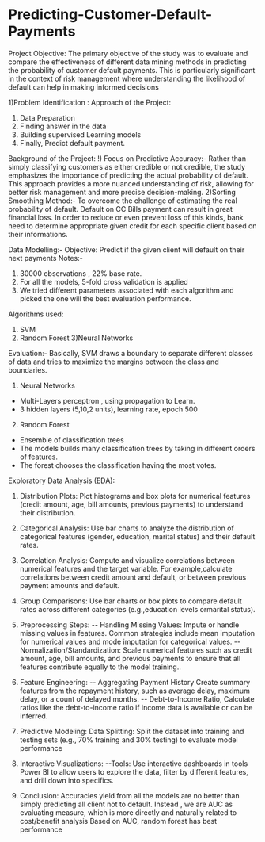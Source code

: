 # Predicting-Customer-Default-Payments
Project Objective: The primary objective of the study was to evaluate and compare the effectiveness of different data mining methods in predicting the probability of customer default payments. This is particularly significant in the context of risk management where understanding the likelihood of default can help in making informed decisions

1)Problem Identification : Approach of the Project:
1) Data Preparation
2) Finding answer in the data
3) Building supervised Learning models
4) Finally, Predict default payment.

Background of the Project:
!) Focus on Predictive Accuracy:- Rather than simply classifying customers as either credible or not credible, the study emphasizes the importance of predicting the actual probability of default. This approach provides a more nuanced understanding of risk, allowing for better risk management and more precise decision-making.
2)Sorting Smoothing Method:- To overcome the challenge of estimating the real probability of default. Default on CC Bills payment can result in great financial loss. In order to reduce or even prevent loss of this kinds, bank need to determine appropriate given credit for each
specific client based on their informations.

Data Modelling:-
Objective: Predict if the given client will default on their next payments
Notes:-
1) 30000 observations , 22% base rate.
2) For all the models, 5-fold cross validation is applied
3) We tried different parameters associated with each algorithm and picked the one will the best
evaluation performance.

Algorithms used:
1) SVM
2) Random Forest
3)Neural Networks

Evaluation:- Basically,
SVM draws a boundary to separate different classes of data and tries to maximize the margins between the class and boundaries.
1) Neural Networks
- Multi-Layers perceptron , using propagation to Learn.
- 3 hidden layers (5,10,2 units), learning rate, epoch 500
2) Random Forest
- Ensemble of classification trees
- The models builds many classification trees by taking in different orders of features.
- The forest chooses the classification having the most votes.

Exploratory Data Analysis (EDA):
1) Distribution Plots:
Plot histograms and box plots for numerical features (credit amount, age, bill amounts, previous payments) to understand their distribution.

3) Categorical Analysis:
Use bar charts to analyze the distribution of categorical features (gender, education, marital status) and their default rates.

4) Correlation Analysis:
Compute and visualize correlations between numerical features and the target variable. For example,calculate correlations between credit amount and default, or between previous payment amounts and default.

5) Group Comparisons:
Use bar charts or box plots to compare default rates across different categories (e.g.,education levels ormarital status).

6) Preprocessing Steps:
-- Handling Missing Values: Impute or handle missing values in features. Common strategies include mean imputation for numerical values and mode imputation for categorical values.
-- Normalization/Standardization: Scale numerical features such as credit amount, age, bill amounts, and previous payments to ensure that all features contribute equally to the model training..

7) Feature Engineering:
-- Aggregating Payment History Create summary features from the repayment history, such as average delay, maximum delay, or a count of delayed months.
-- Debt-to-Income Ratio, Calculate ratios like the debt-to-income ratio if income data is available or can be inferred.

8) Predictive Modeling:
Data Splitting: Split the dataset into training and testing sets (e.g., 70% training and 30% testing) to evaluate model performance

9) Interactive Visualizations:
--Tools: Use interactive dashboards in tools Power BI to allow users to explore the data, filter by different features, and drill
down into specifics.

10) Conclusion:
Accuracies yield from all the models are no better than simply predicting all client not to default. Instead , we are AUC as evaluating measure, which is more directly and naturally related to cost/benefit analysis Based on AUC, random forest has best performance
